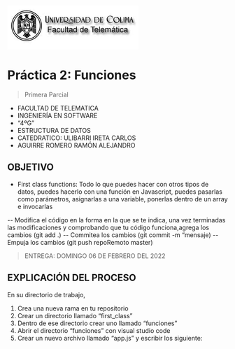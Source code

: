 ![Logo](img/ucol-logo.jpg)

# Práctica 2: Funciones

> Primera Parcial

- FACULTAD DE TELEMATICA
- INGENIERÍA EN SOFTWARE
- “4ºG”
- ESTRUCTURA DE DATOS
- CATEDRATICO: ULIBARRI IRETA CARLOS
- AGUIRRE ROMERO RAMÓN ALEJANDRO

## OBJETIVO

- First class functions:
  Todo lo que puedes hacer con otros tipos de datos, puedes hacerlo con una función en Javascript, puedes pasarlas como parámetros, asignarlas a una variable, ponerlas dentro de un array e invocarlas

-- Modifica el código en la forma en la que se te indica, una vez terminadas las modificaciones y comprobando que tu código funciona,agrega los cambios (git add .)
-- Commitea los cambios (git commit -m “mensaje)
-- Empuja los cambios (git push repoRemoto master)

> ENTREGA: DOMINGO 06 DE FEBRERO DEL 2022

## EXPLICACIÓN DEL PROCESO

En su directorio de trabajo,

1. Crea una nueva rama en tu repositorio
2. Crear un directorio llamado “first_class”
3. Dentro de ese directorio crear uno llamado “funciones”
4. Abrir el directorio “funciones” con visual studio code
5. Crear un nuevo archivo llamado “app.js” y escribir los siguiente:
